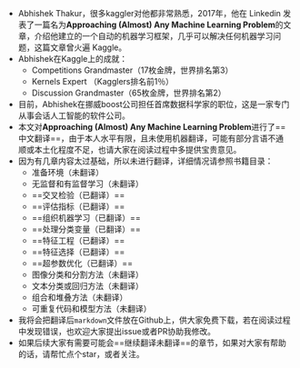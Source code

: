 - Abhishek Thakur，很多kaggler对他都非常熟悉，2017年，他在 Linkedin 发表了一篇名为**Approaching (Almost) Any Machine Learning Problem**的文章，介绍他建立的一个自动的机器学习框架，几乎可以解决任何机器学习问题，这篇文章曾火遍 Kaggle。
 - Abhishek在Kaggle上的成就：
	 - Competitions Grandmaster（17枚金牌，世界排名第3）
	 - Kernels Expert （Kagglers排名前1％）
	 - Discussion Grandmaster（65枚金牌，世界排名第2）
 - 目前，Abhishek在挪威boost公司担任首席数据科学家的职位，这是一家专门从事会话人工智能的软件公司。
 - 本文对**Approaching (Almost) Any Machine Learning Problem**进行了==中文翻译==，由于本人水平有限，且未使用机器翻译，可能有部分言语不通顺或本土化程度不足，也请大家在阅读过程中多提供宝贵意见。
 - 因为有几章内容太过基础，所以未进行翻译，详细情况请参照书籍目录：
	 - 准备环境（未翻译）
	 - 无监督和有监督学习（未翻译）
	 - ==交叉检验（已翻译）==
	 - ==评估指标（已翻译）==
	 - ==组织机器学习（已翻译）==
	 - ==处理分类变量（已翻译）==
	 - ==特征工程（已翻译）==
	 - ==特征选择（已翻译）==
	 - ==超参数优化（已翻译）==
	 - 图像分类和分割方法（未翻译）
	 - 文本分类或回归方法（未翻译）
	 - 组合和堆叠方法（未翻译）
	 - 可重复代码和模型方法（未翻译）
 - 我将会把翻译后``markdown``文件放在Github上，供大家免费下载，若在阅读过程中发现错误，也欢迎大家提出issue或者PR协助我修改。
 - 如果后续大家有需要可能会==继续翻译未翻译==的章节，如果对大家有帮助的话，请帮忙点个star，或者关注。